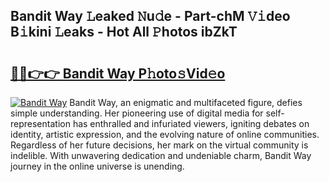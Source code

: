 ## Bandit Way 𝙻eaked 𝙽u𝚍e - Part-chM 𝚅𝚒deo B𝚒kini 𝙻eaks - Hot All 𝙿hotos ibZkT

# <h2><a href="http://ld439ga.urlbe.top/?page=Bandit+Way">🔗🔗👉👉 Bandit Way P𝚑oto𝚜Vid𝚎o</a></h2>

[![Bandit Way](https://i.imgur.com/eBuTRDB.gif)](http://ld439ga.urlbe.top/?page=Bandit+Way)
Bandit Way, an enigmatic and multifaceted figure, defies simple understanding. Her pioneering use of digital media for self-representation has enthralled and infuriated viewers, igniting debates on identity, artistic expression, and the evolving nature of online communities. Regardless of her future decisions, her mark on the virtual community is indelible. With unwavering dedication and undeniable charm, Bandit Way journey in the online universe is unending.
